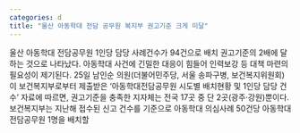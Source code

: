 ```yaml
---
categories: d
title: "울산 아동학대 전담 공무원 복지부 권고기준 크게 미달"
---
```

울산 아동학대 전담공무원 1인당 담당 사례건수가 94건으로 배치 권고기준의 2배에 달하는 것으로 나타났다. 아동학대 사건에 긴밀한 대응이 힘들어 인력보강 등 대책 마련의 필요성이 제기된다. 25일 남인순 의원(더불어민주당, 서울 송파구병, 보건복지위원회)이 보건복지부로부터 제출받은 ‘아동학대전담공무원 시도별 배치현황 및 1인당 담당 건수’ 자료에 따르면, 권고기준을 충족한 지자체는 전국 17곳 중 단 2곳(광주·강원)뿐이다. 보건복지부는 지난해 접수된 신고 건수를 기준으로 아동학대 의심사례 50건당 아동학대전담공무원 1명을 배치할